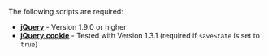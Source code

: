 The following scripts are required:

* **[jQuery](https://github.com/jquery/jquery)** - Version 1.9.0 or higher
* **[jQuery.cookie](https://github.com/carhartl/jquery-cookie)** - Tested with Version 1.3.1 (required if `saveState` is set to `true`)